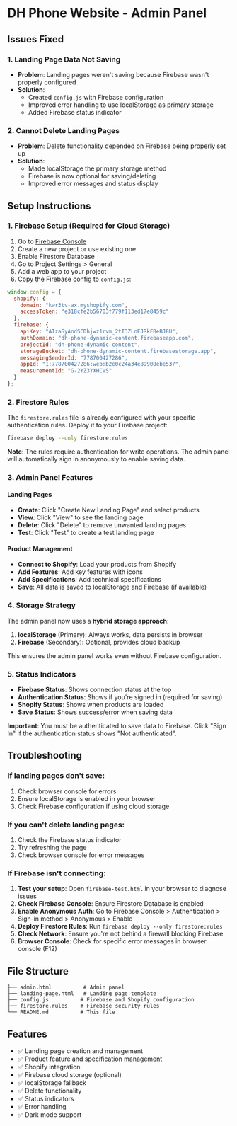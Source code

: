 # DH Phone Website - Admin Panel

## Issues Fixed

### 1. Landing Page Data Not Saving
- **Problem**: Landing pages weren't saving because Firebase wasn't properly configured
- **Solution**: 
  - Created `config.js` with Firebase configuration
  - Improved error handling to use localStorage as primary storage
  - Added Firebase status indicator

### 2. Cannot Delete Landing Pages
- **Problem**: Delete functionality depended on Firebase being properly set up
- **Solution**: 
  - Made localStorage the primary storage method
  - Firebase is now optional for saving/deleting
  - Improved error messages and status display

## Setup Instructions

### 1. Firebase Setup (Required for Cloud Storage)

1. Go to [Firebase Console](https://console.firebase.google.com/)
2. Create a new project or use existing one
3. Enable Firestore Database
4. Go to Project Settings > General
5. Add a web app to your project
6. Copy the Firebase config to `config.js`:

```javascript
window.config = {
  shopify: {
    domain: "kwr3tv-ax.myshopify.com",
    accessToken: "e318cfe2b56703f779f113ed17e8459c"
  },
  firebase: {
    apiKey: "AIzaSyAndSCDhjwz1rvm_2tI3ZLnEJRkFBeBJ8U",
    authDomain: "dh-phone-dynamic-content.firebaseapp.com",
    projectId: "dh-phone-dynamic-content",
    storageBucket: "dh-phone-dynamic-content.firebasestorage.app",
    messagingSenderId: "778700427286",
    appId: "1:778700427286:web:b2e0c24a34e89908ebe537",
    measurementId: "G-2YZ3YXHCVS"
  }
};
```

### 2. Firestore Rules

The `firestore.rules` file is already configured with your specific authentication rules. Deploy it to your Firebase project:

```bash
firebase deploy --only firestore:rules
```

**Note**: The rules require authentication for write operations. The admin panel will automatically sign in anonymously to enable saving data.

### 3. Admin Panel Features

#### Landing Pages
- **Create**: Click "Create New Landing Page" and select products
- **View**: Click "View" to see the landing page
- **Delete**: Click "Delete" to remove unwanted landing pages
- **Test**: Click "Test" to create a test landing page

#### Product Management
- **Connect to Shopify**: Load your products from Shopify
- **Add Features**: Add key features with icons
- **Add Specifications**: Add technical specifications
- **Save**: All data is saved to localStorage and Firebase (if available)

### 4. Storage Strategy

The admin panel now uses a **hybrid storage approach**:

1. **localStorage** (Primary): Always works, data persists in browser
2. **Firebase** (Secondary): Optional, provides cloud backup

This ensures the admin panel works even without Firebase configuration.

### 5. Status Indicators

- **Firebase Status**: Shows connection status at the top
- **Authentication Status**: Shows if you're signed in (required for saving)
- **Shopify Status**: Shows when products are loaded
- **Save Status**: Shows success/error when saving data

**Important**: You must be authenticated to save data to Firebase. Click "Sign In" if the authentication status shows "Not authenticated".

## Troubleshooting

### If landing pages don't save:
1. Check browser console for errors
2. Ensure localStorage is enabled in your browser
3. Check Firebase configuration if using cloud storage

### If you can't delete landing pages:
1. Check the Firebase status indicator
2. Try refreshing the page
3. Check browser console for error messages

### If Firebase isn't connecting:
1. **Test your setup**: Open `firebase-test.html` in your browser to diagnose issues
2. **Check Firebase Console**: Ensure Firestore Database is enabled
3. **Enable Anonymous Auth**: Go to Firebase Console > Authentication > Sign-in method > Anonymous > Enable
4. **Deploy Firestore Rules**: Run `firebase deploy --only firestore:rules`
5. **Check Network**: Ensure you're not behind a firewall blocking Firebase
6. **Browser Console**: Check for specific error messages in browser console (F12)

## File Structure

```
├── admin.html          # Admin panel
├── landing-page.html   # Landing page template
├── config.js          # Firebase and Shopify configuration
├── firestore.rules    # Firebase security rules
└── README.md          # This file
```

## Features

- ✅ Landing page creation and management
- ✅ Product feature and specification management
- ✅ Shopify integration
- ✅ Firebase cloud storage (optional)
- ✅ localStorage fallback
- ✅ Delete functionality
- ✅ Status indicators
- ✅ Error handling
- ✅ Dark mode support 